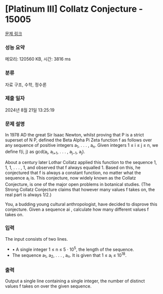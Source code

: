 # [Platinum III] Collatz Conjecture - 15005 

[문제 링크](https://www.acmicpc.net/problem/15005) 

### 성능 요약

메모리: 120560 KB, 시간: 3816 ms

### 분류

자료 구조, 수학, 정수론

### 제출 일자

2024년 8월 21일 13:25:19

### 문제 설명

<p>In 1978 AD the great Sir Isaac Newton, whilst proving that P is a strict superset of N P, defined the Beta Alpha Pi Zeta function f as follows over any sequence of positive integers a<sub>1</sub>, . . . , a<sub>n</sub>. Given integers 1 ≤ i ≤ j ≤ n, we define f(i, j) as gcd(a<sub>i</sub>, a<sub>i+1</sub>, . . . , a<sub>j−1</sub>, a<sub>j</sub>).</p>

<p>About a century later Lothar Collatz applied this function to the sequence 1, 1, 1, . . . , 1, and observed that f always equalled 1. Based on this, he conjectured that f is always a constant function, no matter what the sequence a<sub>i</sub> is. This conjecture, now widely known as the Collatz Conjecture, is one of the major open problems in botanical studies. (The Strong Collatz Conjecture claims that however many values f takes on, the real part is always 1/2.)</p>

<p>You, a budding young cultural anthropologist, have decided to disprove this conjecture. Given a sequence ai , calculate how many different values f takes on.</p>

### 입력 

 <p>The input consists of two lines.</p>

<ul>
	<li>• A single integer 1 ≤ n ≤ 5 · 10<sup>5</sup>, the length of the sequence.</li>
	<li>The sequence a<sub>1</sub>, a<sub>2</sub>, . . . , a<sub>n</sub>. It is given that 1 ≤ a<sub>i</sub> ≤ 10<sup>18</sup>.</li>
</ul>

### 출력 

 <p>Output a single line containing a single integer, the number of distinct values f takes on over the given sequence.</p>

